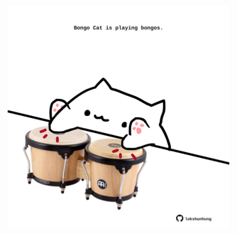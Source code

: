 <!-- built at 31/10/2025, 22:00:30 UTC -->
<p align="center">
  <img width="500" height="500" src="./ReadmeImage.svg">
</p>
